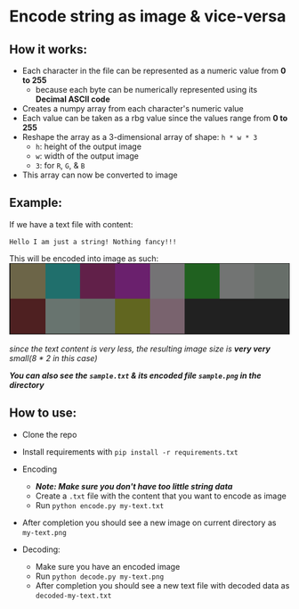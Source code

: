 # Encode string as image & vice-versa

## How it works:
- Each character in the file can be represented as a numeric value from **0 to 255**
  - because each byte can be numerically represented using its **Decimal ASCII code**
- Creates a numpy array from each character's numeric value
- Each value can be taken as a rbg value since the values range from **0 to 255** 
- Reshape the array as a 3-dimensional array of shape: `h * w * 3`
  - `h`: height of the output image
  - `w`: width of the output image
  - `3`: for `R`, `G`, & `B`
- This array can now be converted to image

## Example:
If we have a text file with content:
```text
Hello I am just a string! Nothing fancy!!!
```

This will be encoded into image as such:
![img.png](assets/img.png)

_since the text content is very less, the resulting image size is **very very** small(8 * 2 in this case)_

**_You can also see the `sample.txt` & its encoded file `sample.png` in the directory_**

## How to use:
- Clone the repo 
- Install requirements with `pip install -r requirements.txt`

- Encoding
  - ***Note: Make sure you don't have too little string data*** 
  - Create a `.txt` file  with the content that you want to encode as image
  - Run `python encode.py my-text.txt`
- After completion you should see a new image on current directory as `my-text.png`
- Decoding:
  - Make sure you have an encoded image  
  - Run `python decode.py my-text.png`
  - After completion you should see a new text file with decoded data as `decoded-my-text.txt`

